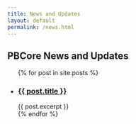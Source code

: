 ```yaml
---
title: News and Updates
layout: default
permalink: /news.html
---
```


<h2 class="dark-grey title">PBCore News and Updates</h2>

<ul class="pb-list">
  {% for post in site.posts %}
    <li>
      <h3><a href="{{ post.url }}">{{ post.title }}</a></h3>
      {{ post.excerpt }}
    </li>
  {% endfor %}
</ul>
